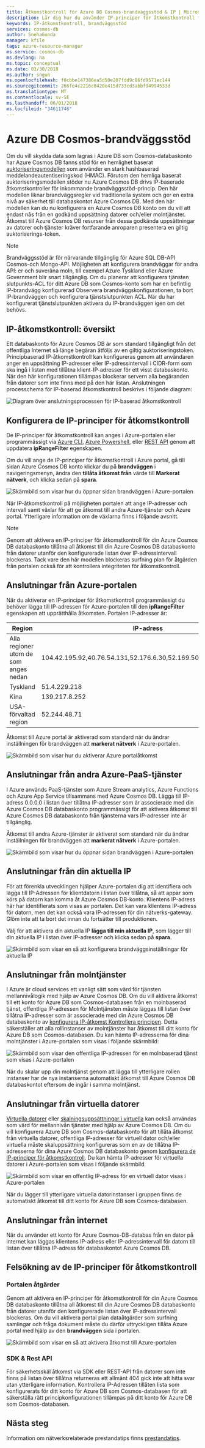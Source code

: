 ```yaml
---
title: Åtkomstkontroll för Azure DB Cosmos-brandväggsstöd & IP | Microsoft Docs
description: Lär dig hur du använder IP-principer för åtkomstkontroll för brandväggsstöd för på Azure Cosmos DB databasen konton.
keywords: IP-åtkomstkontroll, brandväggsstöd
services: cosmos-db
author: SnehaGunda
manager: kfile
tags: azure-resource-manager
ms.service: cosmos-db
ms.devlang: na
ms.topic: conceptual
ms.date: 03/30/2018
ms.author: sngun
ms.openlocfilehash: f0cbbe147386aa5d50e207fdd9c86fd9571ec144
ms.sourcegitcommit: 266fe4c2216c0420e415d733cd3abbf94994533d
ms.translationtype: MT
ms.contentlocale: sv-SE
ms.lasthandoff: 06/01/2018
ms.locfileid: "34611746"
---
```

# <a name="azure-cosmos-db-firewall-support"></a>Azure DB Cosmos-brandväggsstöd
Om du vill skydda data som lagras i Azure DB som Cosmos-databaskonto har Azure Cosmos DB fanns stöd för en hemlighet baserat [auktoriseringsmodellen](https://msdn.microsoft.com/library/azure/dn783368.aspx) som använder en stark hashbaserad meddelandeautentiseringskod (HMAC). Förutom den hemliga baserat auktoriseringsmodellen stöder nu Azure Cosmos DB drivs IP-baserade åtkomstkontroller för inkommande brandväggsstöd-princip. Den här modellen liknar brandväggsregler vid traditionella system och ger en extra nivå av säkerhet till databaskontot Azure Cosmos DB. Med den här modellen kan du nu konfigurera en Azure Cosmos DB konto om du vill att endast nås från en godkänd uppsättning datorer och/eller molntjänster. Åtkomst till Azure Cosmos DB resurser från dessa godkända uppsättningar av datorer och tjänster kräver fortfarande anroparen presentera en giltig auktoriserings-token.

> [!NOTE]
> Brandväggsstöd är för närvarande tillgänglig för Azure SQL DB-API Cosmos-och Mongo-API. Möjligheten att konfigurera brandväggar för andra API: er och suveräna moln, till exempel Azure Tyskland eller Azure Government blir snart tillgänglig. Om du planerar att konfigurera tjänsten slutpunkts-ACL för ditt Azure DB som Cosmos-konto som har en befintlig IP-brandvägg konfigurerad Observera brandväggskonfigurationen, ta bort IP-brandväggen och konfigurera tjänstslutpunkten ACL. När du har konfigurerat tjänstslutpunkten aktivera du IP-brandväggen igen om det behövs.

## <a name="ip-access-control-overview"></a>IP-åtkomstkontroll: översikt
Ett databaskonto för Azure Cosmos DB är som standard tillgängligt från det offentliga Internet så länge begäran åtföljs av en giltig auktoriseringstoken. Principbaserad IP-åtkomstkontroll kan konfigureras genom att användaren anger en uppsättning IP-adresser eller IP-adressintervall i CIDR-form som ska ingå i listan med tillåtna klient-IP-adresser för ett visst databaskonto. När den här konfigurationen tillämpas blockerar servern alla begäranden från datorer som inte finns med på den här listan.  Anslutningen processchema för IP-baserad åtkomstkontroll beskrivs i följande diagram:

![Diagram över anslutningsprocessen för IP-baserad åtkomstkontroll](./media/firewall-support/firewall-support-flow.png)

## <a id="configure-ip-policy"></a> Konfigurera de IP-principer för åtkomstkontroll
De IP-principer för åtkomstkontroll kan anges i Azure-portalen eller programmässigt via [Azure CLI](cli-samples.md), [Azure Powershell](powershell-samples.md), eller [REST API](/rest/api/cosmos-db/) genom att uppdatera **ipRangeFilter** egenskapen. 

Om du vill ange de IP-principer för åtkomstkontroll i Azure portal, gå till sidan Azure Cosmos DB konto klickar du på **brandväggen** i navigeringsmenyn, ändra den **tillåta åtkomst från** värde till  **Markerat nätverk**, och klicka sedan på **spara**. 

![Skärmbild som visar hur du öppnar sidan brandväggen i Azure-portalen](./media/firewall-support/azure-portal-firewall.png)

När IP-åtkomstkontroll på möjligheten portalen att ange IP-adresser och intervall samt växlar för att ge åtkomst till andra Azure-tjänster och Azure portal. Ytterligare information om de växlarna finns i följande avsnitt.

> [!NOTE]
> Genom att aktivera en IP-principer för åtkomstkontroll för din Azure Cosmos DB databaskonto tillåtna all åtkomst till din Azure Cosmos DB databaskonto från datorer utanför den konfigurerade listan över IP-adressintervall blockeras. Tack vare den här modellen blockeras surfning plan för åtgärden från portalen också för att kontrollera integriteten för åtkomstkontroll.

## <a name="connections-from-the-azure-portal"></a>Anslutningar från Azure-portalen 

När du aktiverar en IP-principer för åtkomstkontroll programmässigt du behöver lägga till IP-adressen för Azure-portalen till den **ipRangeFilter** egenskapen att upprätthålla åtkomsten. Portalen IP-adresser är:

|Region|IP-adress|
|------|----------|
|Alla regioner utom de som anges nedan|104.42.195.92,40.76.54.131,52.176.6.30,52.169.50.45,52.187.184.26|
|Tyskland|51.4.229.218|
|Kina|139.217.8.252|
|USA-förvaltad region|52.244.48.71|

Åtkomst till Azure portal är aktiverad som standard när du ändrar inställningen för brandväggen att **markerat nätverk** i Azure-portalen. 

![Skärmbild som visar hur du aktiverar Azure portalåtkomst](./media/firewall-support/enable-azure-portal.png)

## <a name="connections-from-other-azure-paas-services"></a>Anslutningar från andra Azure-PaaS-tjänster 
I Azure används PaaS-tjänster som Azure Stream analytics, Azure Functions och Azure App Service tillsammans med Azure Cosmos DB. Lägga till IP-adress 0.0.0.0 i listan över tillåtna IP-adresser som är associerade med din Azure Cosmos DB databaskonto programmässigt för att aktivera åtkomst till Azure Cosmos DB databaskonto från tjänsterna vars IP-adresser inte är tillgänglig. 

Åtkomst till andra Azure-tjänster är aktiverat som standard när du ändrar inställningen för brandväggen att **markerat nätverk** i Azure-portalen. 

![Skärmbild som visar hur du öppnar sidan brandväggen i Azure-portalen](./media/firewall-support/enable-azure-services.png)

## <a name="connections-from-your-current-ip"></a>Anslutningar från din aktuella IP

För att förenkla utvecklingen hjälper Azure-portalen dig att identifiera och lägga till IP-Adressen för klientdatorn i listan över tillåtna, så att appar som körs på datorn kan komma åt Azure Cosmos DB-konto. Klientens IP-adress här har identifierats som visas av portalen. Det kan vara klientens IP-adress för datorn, men det kan också vara IP-adressen för din nätverks-gateway. Glöm inte att ta bort det innan du fortsätter till produktionen.

Välj för att aktivera din aktuella IP **lägga till min aktuella IP**, som lägger till din aktuella IP i listan över IP-adresser och klicka sedan på **spara**.

![Skärmbild som visar en så att konfigurera brandväggsinställningar för aktuella IP](./media/firewall-support/enable-current-ip.png)

## <a name="connections-from-cloud-services"></a>Anslutningar från molntjänster
I Azure är cloud services ett vanligt sätt som värd för tjänsten mellannivålogik med hjälp av Azure Cosmos DB. Om du vill aktivera åtkomst till ett konto för Azure DB som Cosmos-databasen från en molnbaserad tjänst, offentliga IP-adressen för Molntjänsten måste läggas till listan över tillåtna IP-adresser som är associerade med din Azure Cosmos DB databaskonto av [konfigurera IP-åtkomst Kontrollera principen](#configure-ip-policy). Detta säkerställer att alla rollinstanser av molntjänster har åtkomst till ditt konto för Azure DB som Cosmos-databasen. Du kan hämta IP-adresserna för dina molntjänster i Azure-portalen som visas i följande skärmbild:

![Skärmbild som visar den offentliga IP-adressen för en molnbaserad tjänst som visas i Azure-portalen](./media/firewall-support/public-ip-addresses.png)

När du skalar upp din molntjänst genom att lägga till ytterligare rollen instanser har de nya instanserna automatiskt åtkomst till Azure Cosmos DB databaskontot eftersom de ingår i samma molntjänst.

## <a name="connections-from-virtual-machines"></a>Anslutningar från virtuella datorer
[Virtuella datorer](https://azure.microsoft.com/services/virtual-machines/) eller [skalningsuppsättningar i virtuella](../virtual-machine-scale-sets/virtual-machine-scale-sets-overview.md) kan också användas som värd för mellannivån tjänster med hjälp av Azure Cosmos DB.  Om du vill konfigurera Azure DB som Cosmos-databaskonto för att tillåta åtkomst från virtuella datorer, offentliga IP-adresser för virtuell dator och/eller virtuella måste skaluppsättning konfigureras som en av de tillåtna IP-adresserna för dina Azure Cosmos DB databaskonto genom [konfigurera de IP-principer för åtkomstkontroll](#configure-ip-policy). Du kan hämta IP-adresser för virtuella datorer i Azure-portalen som visas i följande skärmbild.

![Skärmbild som visar en offentlig IP-adress för en virtuell dator visas i Azure-portalen](./media/firewall-support/public-ip-addresses-dns.png)

När du lägger till ytterligare virtuella datorinstanser i gruppen finns de automatiskt åtkomst till ditt konto för Azure DB som Cosmos-databasen.

## <a name="connections-from-the-internet"></a>Anslutningar från internet
När du använder ett konto för Azure Cosmos-DB-databas från en dator på internet kan läggas klientens IP-adress eller IP-adressintervall för datorn till listan över tillåtna IP-adress för databaskontot Azure Cosmos DB. 

## <a name="troubleshooting-the-ip-access-control-policy"></a>Felsökning av de IP-principer för åtkomstkontroll
### <a name="portal-operations"></a>Portalen åtgärder
Genom att aktivera en IP-principer för åtkomstkontroll för din Azure Cosmos DB databaskonto tillåtna all åtkomst till din Azure Cosmos DB databaskonto från datorer utanför den konfigurerade listan över IP-adressintervall blockeras. Om du vill aktivera portal plan dataåtgärder som surfning samlingar och fråga dokument måste du därför uttryckligen tillåta Azure portal med hjälp av den **brandväggen** sida i portalen. 

![Skärmbild som visar en så att aktivera åtkomst till Azure-portalen](./media/firewall-support/azure-portal-firewall.png)

### <a name="sdk--rest-api"></a>SDK & Rest API
För säkerhetsskäl åtkomst via SDK eller REST-API från datorer som inte finns på listan över tillåtna returneras ett allmänt 404 gick inte att hitta svar utan ytterligare information. Kontrollera IP-Adressen tillåten lista som konfigurerats för ditt konto för Azure DB som Cosmos-databasen för att säkerställa rätt principkonfigurationen tillämpas på ditt konto för Azure DB som Cosmos-databasen.

## <a name="next-steps"></a>Nästa steg
Information om nätverksrelaterade prestandatips finns [prestandatips](performance-tips.md).

